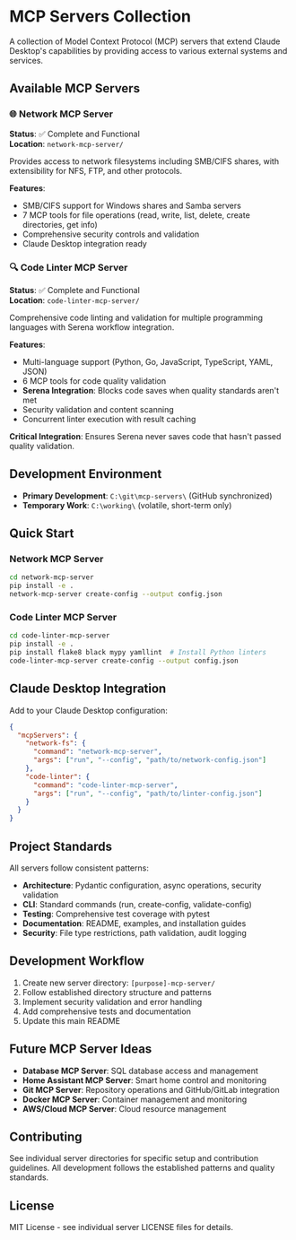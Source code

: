 # MCP Servers Collection

A collection of Model Context Protocol (MCP) servers that extend Claude Desktop's capabilities by providing access to various external systems and services.

## Available MCP Servers

### 🌐 Network MCP Server
**Status**: ✅ Complete and Functional  
**Location**: `network-mcp-server/`

Provides access to network filesystems including SMB/CIFS shares, with extensibility for NFS, FTP, and other protocols.

**Features**:
- SMB/CIFS support for Windows shares and Samba servers
- 7 MCP tools for file operations (read, write, list, delete, create directories, get info)
- Comprehensive security controls and validation
- Claude Desktop integration ready

### 🔍 Code Linter MCP Server  
**Status**: ✅ Complete and Functional  
**Location**: `code-linter-mcp-server/`

Comprehensive code linting and validation for multiple programming languages with Serena workflow integration.

**Features**:
- Multi-language support (Python, Go, JavaScript, TypeScript, YAML, JSON)
- 6 MCP tools for code quality validation
- **Serena Integration**: Blocks code saves when quality standards aren't met
- Security validation and content scanning
- Concurrent linter execution with result caching

**Critical Integration**: Ensures Serena never saves code that hasn't passed quality validation.

## Development Environment

- **Primary Development**: `C:\git\mcp-servers\` (GitHub synchronized)
- **Temporary Work**: `C:\working\` (volatile, short-term only)

## Quick Start

### Network MCP Server
```bash
cd network-mcp-server
pip install -e .
network-mcp-server create-config --output config.json
```

### Code Linter MCP Server
```bash
cd code-linter-mcp-server  
pip install -e .
pip install flake8 black mypy yamllint  # Install Python linters
code-linter-mcp-server create-config --output config.json
```

## Claude Desktop Integration

Add to your Claude Desktop configuration:

```json
{
  "mcpServers": {
    "network-fs": {
      "command": "network-mcp-server",
      "args": ["run", "--config", "path/to/network-config.json"]
    },
    "code-linter": {
      "command": "code-linter-mcp-server", 
      "args": ["run", "--config", "path/to/linter-config.json"]
    }
  }
}
```

## Project Standards

All servers follow consistent patterns:
- **Architecture**: Pydantic configuration, async operations, security validation
- **CLI**: Standard commands (run, create-config, validate-config)
- **Testing**: Comprehensive test coverage with pytest
- **Documentation**: README, examples, and installation guides
- **Security**: File type restrictions, path validation, audit logging

## Development Workflow

1. Create new server directory: `[purpose]-mcp-server/`
2. Follow established directory structure and patterns
3. Implement security validation and error handling
4. Add comprehensive tests and documentation
5. Update this main README

## Future MCP Server Ideas

- **Database MCP Server**: SQL database access and management
- **Home Assistant MCP Server**: Smart home control and monitoring  
- **Git MCP Server**: Repository operations and GitHub/GitLab integration
- **Docker MCP Server**: Container management and monitoring
- **AWS/Cloud MCP Server**: Cloud resource management

## Contributing

See individual server directories for specific setup and contribution guidelines. All development follows the established patterns and quality standards.

## License

MIT License - see individual server LICENSE files for details.
